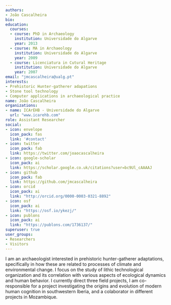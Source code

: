 ```yaml
---
authors:
- João Cascalheira
bio:
education:
  courses:
  - course: PhD in Archaeology
    institution: Universidade do Algarve
    year: 2013
  - course: MA in Archaeology
    institution: Universidade do Algarve
    year: 2009
  - course: Licenciatura in Cutural Heritage
    institution: Universidade do Algarve
    year: 2007
email: "jmcascalheira@ualg.pt"
interests:
- Prehistoric Hunter-gatherer adapations
- Stone tool technology
- Computer applications in archaeological practice
name: João Cascalheira
organizations:
- name: ICArEHB - Universidade do Algarve
  url: "www.icarehb.com"
role: Assistant Researcher
social:
- icon: envelope
  icon_pack: fas
  link: '#contact'
- icon: twitter
  icon_pack: fab
  link: https://twitter.com/joaocascalheira
- icon: google-scholar
  icon_pack: ai
  link: https://scholar.google.co.uk/citations?user=bc9Ul_cAAAAJ
- icon: github
  icon_pack: fab
  link: https://github.com/jmcascalheira
- icon: orcid
  icon_pack: ai
  link: "http://orcid.org/0000-0003-0321-8892"
- icon: osf
  icon_pack: ai
  link: "https://osf.io/ykezj/"
- icon: publons
  icon_pack: ai
  link: "https://publons.com/1736137/"
superuser: true
user_groups:
- Researchers
- Visitors
---
```


I am an archaeologist interested in prehistoric hunter-gatherer adaptations, specifically in how these are related to processes of climate and environmental change. I focus on the study of lithic technological organization and its correlation with various aspects of ecological dynamics and human behavior. I currently direct three field projects, I am co-responsible for a project investigating the origins and evolution of modern human cognition in southwestern Iberia, and a colaborator in different projects in Mozambique.